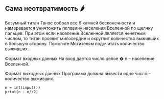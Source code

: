 ## Сама неотвратимость 🌶️
Безумный титан Танос собрал все 6 камней бесконечности и намеревается уничтожить половину населения Вселенной по щелчку пальцев. При этом если население Вселенной является нечетным числом, то титан проявит милосердие и округлит количество выживших в большую сторону. Помогите Мстителям подсчитать количество выживших.

Формат входных данных
На вход дается число целое 
�
n – население Вселенной.

Формат выходных данных
Программа должна вывести одно число – количество выживших.

```
n = int(input())
print(n - n//2)
```